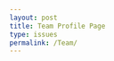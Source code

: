 ```yaml
---
layout: post
title: Team Profile Page
type: issues
permalink: /Team/
---
```

<html lang="en">
<head>
    <meta charset="UTF-8">
    <meta name="viewport" content="width=device-width, initial-scale=1.0">
    <title>Team Profile Page</title>
    <link rel="stylesheet" href="styles.css">
    <style>
        /* Basic reset */
* {
    margin: 0;
    padding: 0;
    box-sizing: border-box;
}

body {
    font-family: Arial, sans-serif;
    display: flex;
    justify-content: center;
    background-color: #121212;
    padding: 20px;
}

.profile-container {
    max-width: 1200px;
    width: 100%;
    background-color: #121212;
    border-radius: 8px;
    overflow: hidden;
    box-shadow: 0px 4px 10px rgba(0, 0, 0, 0.1);
}

.header {
    text-align: center;
    padding: 20px;
    background-color: #2a7de1;
    border-radius: 8px;
    color: #ffffff;
}

.header h1 {
    margin-bottom: 10px;
    font-size: 2em;
}

.header p {
    font-size: 1.2em;
}

.team-container {
    display: grid;
    grid-template-columns: repeat(auto-fit, minmax(200px, 1fr));
    gap: 20px;
    padding: 20px;
}

.team-member {
    background-color: #000000;
    border-radius: 8px;
    padding: 15px;
    text-align: center;
    box-shadow: 0px 2px 8px rgba(0, 0, 0, 0.1);
}

.team-member h2 {
    font-size: 1.5em;
    margin-bottom: 5px;
}

.team-member .username {
    color: #FFFFFF;
    margin-bottom: 10px;
}

.stats-container {
    display: flex;
    flex-direction: column;
    gap: 10px;
}

.stat-item h3 {
    font-size: 0.9em;
    color: #FFFFFF;
    margin-bottom: 5px;
}

.stat-item p {
    font-size: 1.1em;
    color: #2a7de1;
    font-weight: bold;
}

    </style>
</head>
<body>

<div class="profile-container">
    <div class="header">
        <div class="cover-photo"></div>
        <h1>Our Team</h1>
        <p>@ourteam</p>
    </div>
    <div class="team-container" id="team-container">
        <!-- Template for each team member -->
        <template id="team-member-template">
            <div class="team-member">
                <h2 class="name"></h2>
                <p class="username"></p>
                <div class="stats-container">
                    <div class="stat-item">
                        <h3>Balance</h3>
                        <p class="balance"></p>
                    </div>
                    <div class="stat-item">
                        <h3>Progress Time</h3>
                        <p class="progress-time"></p>
                    </div>
                    <div class="stat-item">
                        <h3>ROI</h3>
                        <p class="roi"></p>
                    </div>
                </div>
            </div>
        </template>
    </div>
</div>

<script>
    // Mock data to simulate backend data (replace this with a real fetch request in production)
    const teamData = [
        { name: "Alice Smith", username: "@alice", balance: "$1,800", progressTime: "100 hrs", roi: "12%" },
        { name: "Bob Johnson", username: "@bob", balance: "$2,200", progressTime: "110 hrs", roi: "14%" },
        { name: "Charlie Brown", username: "@charlie", balance: "$1,500", progressTime: "95 hrs", roi: "10%" },
        { name: "Diana Prince", username: "@diana", balance: "$2,400", progressTime: "115 hrs", roi: "16%" }
    ];

    // Function to populate team members using the template
    function populateTeamMembers(data) {
        const teamContainer = document.getElementById('team-container');
        const template = document.getElementById('team-member-template').content;

        data.forEach(member => {
            const memberElement = document.importNode(template, true);

            // Fill in the team member's data
            memberElement.querySelector('.name').textContent = member.name;
            memberElement.querySelector('.username').textContent = member.username;
            memberElement.querySelector('.balance').textContent = member.balance;
            memberElement.querySelector('.progress-time').textContent = member.progressTime;
            memberElement.querySelector('.roi').textContent = member.roi;

            // Append the filled template to the team container
            teamContainer.appendChild(memberElement);
        });
    }

    // Fetch data from the backend (replace the mock data with a real fetch in production)
    function fetchTeamData() {
        // Replace with a real API request, e.g., fetch('/api/team')
        populateTeamMembers(teamData);
    }

    // Initialize the page by fetching team data
    fetchTeamData();
</script>
 
</body>
</html>